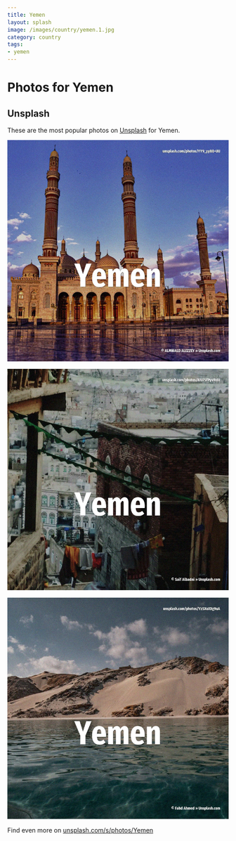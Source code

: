 ```yaml
---
title: Yemen
layout: splash
image: /images/country/yemen.1.jpg
category: country
tags:
- yemen
---
```

# Photos for Yemen

## Unsplash

These are the most popular photos on [Unsplash](https://unsplash.com) for Yemen.

![Yemen](/images/country/yemen.1.jpg)

![Yemen](/images/country/yemen.2.jpg)

![Yemen](/images/country/yemen.3.jpg)

Find even more on [unsplash.com/s/photos/Yemen](https://unsplash.com/s/photos/Yemen)